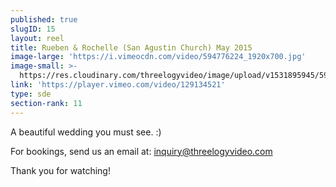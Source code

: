 ```yaml
---
published: true
slugID: 15
layout: reel
title: Rueben & Rochelle (San Agustin Church) May 2015
image-large: 'https://i.vimeocdn.com/video/594776224_1920x700.jpg'
image-small: >-
  https://res.cloudinary.com/threelogyvideo/image/upload/v1531895945/590389469_750x500a-01.jpg
link: 'https://player.vimeo.com/video/129134521'
type: sde
section-rank: 11
---
```

A beautiful wedding you must see. :)

For bookings, send us an email at: inquiry@threelogyvideo.com

Thank you for watching!
